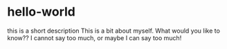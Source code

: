# hello-world
this is a short description
This is a bit about myself. What would you like to know?? I cannot say too much, or maybe I can say too much!
